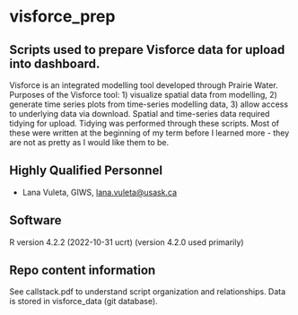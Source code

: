 # visforce_prep

## Scripts used to prepare Visforce data for upload into dashboard.

Visforce is an integrated modelling tool developed through Prairie Water. Purposes of the Visforce tool: 1) visualize spatial data from modelling, 2) generate time series plots from time-series modelling data, 3) allow access to underlying data via download.
Spatial and time-series data required tidying for upload. Tidying was performed through these scripts.
Most of these were written at the beginning of my term before I learned more - they are not as pretty as I would like them to be.

## Highly Qualified Personnel

- Lana Vuleta, GIWS, lana.vuleta@usask.ca

## Software  

R version 4.2.2 (2022-10-31 ucrt) (version 4.2.0 used primarily)

## Repo content information

See callstack.pdf to understand script organization and relationships. Data is stored in visforce_data (git database).
